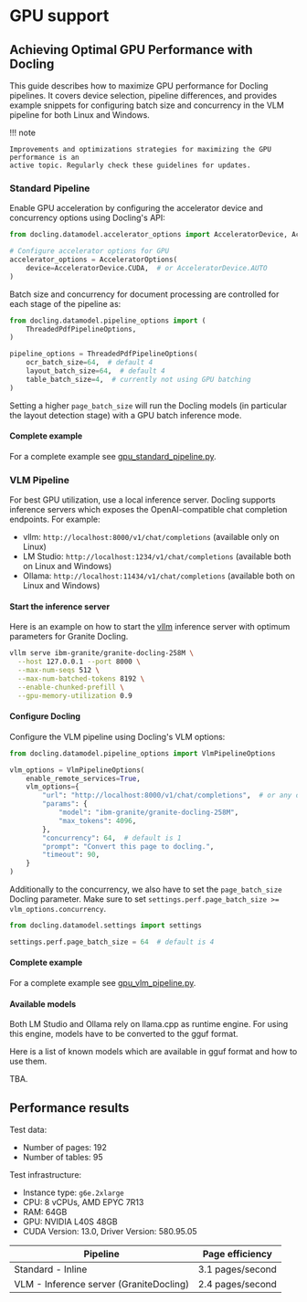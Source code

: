# GPU support

## Achieving Optimal GPU Performance with Docling

This guide describes how to maximize GPU performance for Docling pipelines. It covers device selection, pipeline differences, and provides example snippets for configuring batch size and concurrency in the VLM pipeline for both Linux and Windows.

!!! note

    Improvements and optimizations strategies for maximizing the GPU performance is an
    active topic. Regularly check these guidelines for updates.


### Standard Pipeline

Enable GPU acceleration by configuring the accelerator device and concurrency options using Docling's API:

```python
from docling.datamodel.accelerator_options import AcceleratorDevice, AcceleratorOptions

# Configure accelerator options for GPU
accelerator_options = AcceleratorOptions(
    device=AcceleratorDevice.CUDA,  # or AcceleratorDevice.AUTO
)
```

Batch size and concurrency for document processing are controlled for each stage of the pipeline as:

```python
from docling.datamodel.pipeline_options import (
    ThreadedPdfPipelineOptions,
)

pipeline_options = ThreadedPdfPipelineOptions(
    ocr_batch_size=64,  # default 4
    layout_batch_size=64,  # default 4
    table_batch_size=4,  # currently not using GPU batching
)
```

Setting a higher `page_batch_size` will run the Docling models (in particular the layout detection stage) with a GPU batch inference mode.

#### Complete example

For a complete example see [gpu_standard_pipeline.py](../examples/gpu_standard_pipeline.py).


### VLM Pipeline

For best GPU utilization, use a local inference server. Docling supports inference servers which exposes the OpenAI-compatible chat completion endpoints. For example:

- vllm: `http://localhost:8000/v1/chat/completions` (available only on Linux)
- LM Studio: `http://localhost:1234/v1/chat/completions` (available both on Linux and Windows)
- Ollama: `http://localhost:11434/v1/chat/completions` (available both on Linux and Windows)


#### Start the inference server

Here is an example on how to start the [vllm](https://docs.vllm.ai/) inference server with optimum parameters for Granite Docling.

```sh
vllm serve ibm-granite/granite-docling-258M \
  --host 127.0.0.1 --port 8000 \
  --max-num-seqs 512 \
  --max-num-batched-tokens 8192 \
  --enable-chunked-prefill \
  --gpu-memory-utilization 0.9
```

#### Configure Docling

Configure the VLM pipeline using Docling's VLM options:

```python
from docling.datamodel.pipeline_options import VlmPipelineOptions

vlm_options = VlmPipelineOptions(
    enable_remote_services=True,
    vlm_options={
        "url": "http://localhost:8000/v1/chat/completions",  # or any other compatible endpoint
        "params": {
            "model": "ibm-granite/granite-docling-258M",
            "max_tokens": 4096,
        },
        "concurrency": 64,  # default is 1
        "prompt": "Convert this page to docling.",
        "timeout": 90,
    }
)
```

Additionally to the concurrency, we also have to set the `page_batch_size` Docling parameter. Make sure to set `settings.perf.page_batch_size >= vlm_options.concurrency`.

```python
from docling.datamodel.settings import settings

settings.perf.page_batch_size = 64  # default is 4
```

#### Complete example

For a complete example see [gpu_vlm_pipeline.py](../examples/gpu_vlm_pipeline.py).


#### Available models

Both LM Studio and Ollama rely on llama.cpp as runtime engine. For using this engine, models have to be converted to the gguf format.

Here is a list of known models which are available in gguf format and how to use them.

TBA.

## Performance results

Test data:
- Number of pages: 192
- Number of tables: 95

Test infrastructure:
- Instance type: `g6e.2xlarge`
- CPU: 8 vCPUs, AMD EPYC 7R13
- RAM: 64GB
- GPU: NVIDIA L40S 48GB
- CUDA Version: 13.0, Driver Version: 580.95.05

| Pipeline | Page efficiency |
| - | - |
| Standard - Inline | 3.1 pages/second |
| VLM - Inference server (GraniteDocling) | 2.4 pages/second |
